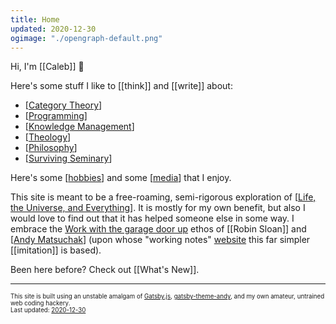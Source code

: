 ```yaml
---
title: Home
updated: 2020-12-30
ogimage: "./opengraph-default.png"
---
```


Hi, I'm [[Caleb]] 👋

Here's some stuff I like to [[think]] and [[write]] about:

- [[Category Theory]]
- [[Programming]]
- [[Knowledge Management]]
- [[Theology]]
- [[Philosophy]]
- [[Surviving Seminary]]

Here's some [[hobbies]] and some [[media]] that I enjoy.

This site is meant to be a free-roaming, semi-rigorous exploration of [[Life, the Universe, and Everything]]. It is mostly for my own benefit, but also I would love to find out that it has helped someone else in some way. I embrace the <a href="https://notes.andymatuschak.org/About_these_notes?stackedNotes=Work_with_the_garage_door_up" target="_blank">Work with the garage door up</a> ethos of [[Robin Sloan]] and [[Andy Matsuchak]] (upon whose "working notes" <a href="https://notes.andymatuschak.org/About_these_notes" target="_blank">website</a> this far simpler [[imitation]] is based).

Been here before? Check out [[What's New]].

---

<sub><sup>This site is built using an unstable amalgam of <a href="https://www.gatsbyjs.com/" target="_blank">Gatsby.js</a>, <a href="https://github.com/aravindballa/gatsby-theme-andy" target="_blank">gatsby-theme-andy</a>, and my own amateur, untrained web coding hackery. </sup></sub><br/>
<sub><sup>Last updated: <a href="https://github.com/CFiggers/calebsnotes" target="_blank">2020-12-30</a></sup></sub>

[//begin]: # "Autogenerated link references for markdown compatibility"
[category theory]: category-theory "Category Theory"
[programming]: programming "Programming"
[knowledge management]: knowledge-management "Knowledge Management"
[theology]: theology "Theology"
[philosophy]: philosophy "Philosophy"
[surviving seminary]: surviving-seminary "Surviving Seminary"
[hobbies]: hobbies "My Hobbies"
[media]: media "Media"
[life, the universe, and everything]: life-the-universe-and-everything "Life, the Universe, and Everything"
[andy matsuchak]: andy-matsuchak "Andy Matsuchak"
[//end]: # "Autogenerated link references"

